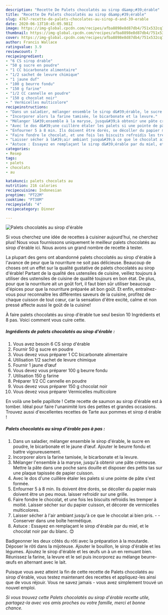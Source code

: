 ```yaml
---
description: "Recette De Palets chocolatés au sirop d&amp;#39;érable"
title: "Recette De Palets chocolatés au sirop d&amp;#39;érable"
slug: 4767-recette-de-palets-chocolates-au-sirop-d-and-39-erable
date: 2020-06-13T10:45:05.981Z
image: https://img-global.cpcdn.com/recipes/afba8898e8d87db4/751x532cq70/palets-chocolates-au-sirop-derable-photo-principale-de-la-recette.jpg
thumbnail: https://img-global.cpcdn.com/recipes/afba8898e8d87db4/751x532cq70/palets-chocolates-au-sirop-derable-photo-principale-de-la-recette.jpg
cover: https://img-global.cpcdn.com/recipes/afba8898e8d87db4/751x532cq70/palets-chocolates-au-sirop-derable-photo-principale-de-la-recette.jpg
author: Francis Wallace
ratingvalue: 3.9
reviewcount: 7
recipeingredient:
- "6 CS sirop drable"
- "50 g sucre en poudre"
- "1 CC bicarbonate alimentaire"
- "1/2 sachet de levure chimique"
- "1 jaune duf"
- "100 g beurre fondu"
- "150 g farine"
- "1/2 CC cannelle en poudre"
- "150 g chocolat noir"
- " Vermicelles multicolore"
recipeinstructions:
- "Dans un saladier, mélanger ensemble le sirop d&#39;érable, le sucre en poudre, le bicarbonate et le jaune d’œuf. Ajouter le beurre fondu et battre vigoureusement."
- "Incorporer alors la farine tamisée, le bicarbonate et la levure."
- "Mélanger l&#39;ensemble à la maryse, jusqu&#39;à obtenir une pâte crémeuse. Mettre la pâte dans une poche sans douille et disposer des petits tas sur une plaque tapissée de papier cuisson."
- "Avec le dos d&#39;une cuillère étaler les palets si une pointe de pâte s&#39;est formée."
- "Enfourner 5 à 8 min. Ils doivent être dorés, se décoller du papier mais doivent être un peu mous. laisser refroidir sur une grille."
- "Faire fondre le chocolat, et une fois les biscuits refroidis les tremper à moitié. Laisser sécher sur du papier cuisson, et décorer de vermicelles multicolores."
- "Laisser sécher à l&#39;air ambiant jusqu&#39;à ce que le chocolat ai bien pris.  Conserver dans une boîte hermétique."
- "Astuce : Essayez en remplaçant le sirop d&#39;érable par du miel, et le chocolat noir par du blanc. 😊"
categories:
- Resep
tags:
- palets
- chocolats
- au

katakunci: palets chocolats au 
nutrition: 216 calories
recipecuisine: Indonesian
preptime: "PT22M"
cooktime: "PT30M"
recipeyield: "4"
recipecategory: Dinner

---
```



![Palets chocolatés au sirop d&#39;érable](https://img-global.cpcdn.com/recipes/afba8898e8d87db4/751x532cq70/palets-chocolates-au-sirop-derable-photo-principale-de-la-recette.jpg)

Si vous cherchez une idée de recettes à cuisiner aujourd'hui, ne cherchez plus! Nous vous fournissons uniquement le meilleur palets chocolatés au sirop d&#39;érable ici. Nous avons un grand nombre de recette à tester.

La plupart des gens ont abandonné palets chocolatés au sirop d&#39;érable à l'avance de peur que la nourriture ne soit pas délicieuse. Beaucoup de choses ont un effet sur la qualité gustative de palets chocolatés au sirop d&#39;érable! Partant de la qualité des ustensiles de cuisine, veillez toujours à utiliser des ustensiles de cuisine de qualité toujours en bon état. De plus, pour que la nourriture ait un goût fort, il faut bien sûr utiliser beaucoup d'épices pour que la nourriture préparée ait bon goût. Et enfin, entraînez-vous pour reconnaître les différentes saveurs de la cuisine, profitez de chaque cuisson de tout cœur, car la sensation d'être excité, calme et non pressé affecte aussi le goût de la cuisine!

<!--inarticleads1-->

À faire palets chocolatés au sirop d&#39;érable tue seul besion 10 Ingrédients et 8 pas. Voici comment vous cuire cette.

##### Ingrédients de palets chocolatés au sirop d&#39;érable :

1. Vous avez besoin 6 CS sirop d&#39;érable
1. Fournir 50 g sucre en poudre
1. Vous devez vous préparer 1 CC bicarbonate alimentaire
1. Utilisation 1/2 sachet de levure chimique
1. Fournir 1 jaune d’œuf
1. Vous devez vous préparer 100 g beurre fondu
1. Utilisation 150 g farine
1. Préparer 1/2 CC cannelle en poudre
1. Vous devez vous préparer 150 g chocolat noir
1. Vous devez vous préparer  Vermicelles multicolore


En voilà une belle papillote ! Cette recette de saumon au sirop d&#39;érable est à tomber. Idéal pour faire l&#39;unanimité lors des petites et grandes occasions. Trouvez aussi d&#39;excellentes recettes de Tarte aux pommes et sirop d érable ! 

<!--inarticleads2-->

##### Palets chocolatés au sirop d&#39;érable pas à pas :

1. Dans un saladier, mélanger ensemble le sirop d&#39;érable, le sucre en poudre, le bicarbonate et le jaune d’œuf. Ajouter le beurre fondu et battre vigoureusement.
1. Incorporer alors la farine tamisée, le bicarbonate et la levure.
1. Mélanger l&#39;ensemble à la maryse, jusqu&#39;à obtenir une pâte crémeuse. Mettre la pâte dans une poche sans douille et disposer des petits tas sur une plaque tapissée de papier cuisson.
1. Avec le dos d&#39;une cuillère étaler les palets si une pointe de pâte s&#39;est formée.
1. Enfourner 5 à 8 min. Ils doivent être dorés, se décoller du papier mais doivent être un peu mous. laisser refroidir sur une grille.
1. Faire fondre le chocolat, et une fois les biscuits refroidis les tremper à moitié. Laisser sécher sur du papier cuisson, et décorer de vermicelles multicolores.
1. Laisser sécher à l&#39;air ambiant jusqu&#39;à ce que le chocolat ai bien pris. -  - Conserver dans une boîte hermétique.
1. Astuce : Essayez en remplaçant le sirop d&#39;érable par du miel, et le chocolat noir par du blanc. 😊


Badigeonner les deux côtés du rôti avec la préparation à la moutarde. Déposer le rôti dans la mijoteuse. Ajouter le bouillon, le sirop d&#39;érable et les légumes. Ajoutez le sirop d&#39;érable et les œufs un à un en remuant bien. Réunissez la farine, la levure et le sel puis incorporez au mélange beurre-œufs en alternant avec le lait. 

<!--inarticleads1-->

<p>
Puisque vous avez atteint la fin de cette recette de Palets chocolatés au sirop d&#39;érable, vous testez maintenant des recettes et appliquez-les ainsi que de vous réjouir. Vous ne savez jamais - vous avez simplement trouvé un nouvel emploi.
</p>

<p>
<i>Si vous trouvez cette Palets chocolatés au sirop d&#39;érable recette utile, partagez-la avec vos amis proches ou votre famille, merci et bonne chance.</i>
</p>
